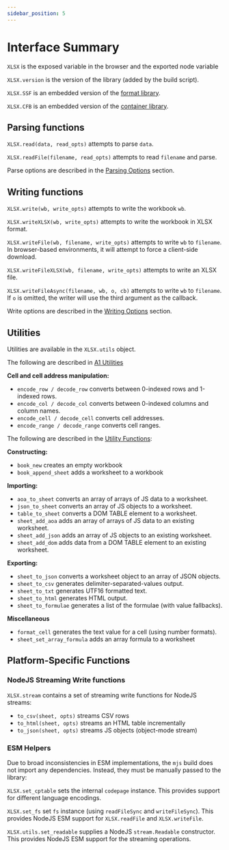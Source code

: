 ```yaml
---
sidebar_position: 5
---
```


# Interface Summary

`XLSX` is the exposed variable in the browser and the exported node variable

`XLSX.version` is the version of the library (added by the build script).

`XLSX.SSF` is an embedded version of the [format library](https://github.com/SheetJS/sheetjs/tree/master/packages/ssf).

`XLSX.CFB` is an embedded version of the [container library](https://github.com/sheetjs/js-cfb).

## Parsing functions

`XLSX.read(data, read_opts)` attempts to parse `data`.

`XLSX.readFile(filename, read_opts)` attempts to read `filename` and parse.

Parse options are described in the [Parsing Options](./api/parse-options) section.

## Writing functions

`XLSX.write(wb, write_opts)` attempts to write the workbook `wb`.

`XLSX.writeXLSX(wb, write_opts)` attempts to write the workbook in XLSX format.

`XLSX.writeFile(wb, filename, write_opts)` attempts to write `wb` to `filename`.
In browser-based environments, it will attempt to force a client-side download.

`XLSX.writeFileXLSX(wb, filename, write_opts)` attempts to write an XLSX file.

`XLSX.writeFileAsync(filename, wb, o, cb)` attempts to write `wb` to `filename`.
If `o` is omitted, the writer will use the third argument as the callback.

Write options are described in the [Writing Options](./api/write-options) section.

## Utilities

Utilities are available in the `XLSX.utils` object.

The following are described in [A1 Utilities](./csf/general#a1-utilities)

**Cell and cell address manipulation:**

- `encode_row / decode_row` converts between 0-indexed rows and 1-indexed rows.
- `encode_col / decode_col` converts between 0-indexed columns and column names.
- `encode_cell / decode_cell` converts cell addresses.
- `encode_range / decode_range` converts cell ranges.

The following are described in the [Utility Functions](./api/utilities):

**Constructing:**

- `book_new` creates an empty workbook
- `book_append_sheet` adds a worksheet to a workbook

**Importing:**

- `aoa_to_sheet` converts an array of arrays of JS data to a worksheet.
- `json_to_sheet` converts an array of JS objects to a worksheet.
- `table_to_sheet` converts a DOM TABLE element to a worksheet.
- `sheet_add_aoa` adds an array of arrays of JS data to an existing worksheet.
- `sheet_add_json` adds an array of JS objects to an existing worksheet.
- `sheet_add_dom` adds data from a DOM TABLE element to an existing worksheet.

**Exporting:**

- `sheet_to_json` converts a worksheet object to an array of JSON objects.
- `sheet_to_csv` generates delimiter-separated-values output.
- `sheet_to_txt` generates UTF16 formatted text.
- `sheet_to_html` generates HTML output.
- `sheet_to_formulae` generates a list of the formulae (with value fallbacks).

**Miscellaneous**

- `format_cell` generates the text value for a cell (using number formats).
- `sheet_set_array_formula` adds an array formula to a worksheet

## Platform-Specific Functions

### NodeJS Streaming Write functions

`XLSX.stream` contains a set of streaming write functions for NodeJS streams:

- `to_csv(sheet, opts)` streams CSV rows
- `to_html(sheet, opts)` streams an HTML table incrementally
- `to_json(sheet, opts)` streams JS objects (object-mode stream)

### ESM Helpers

Due to broad inconsistencies in ESM implementations, the `mjs` build does not
import any dependencies.  Instead, they must be manually passed to the library:

`XLSX.set_cptable` sets the internal `codepage` instance.  This provides support
for different language encodings.

`XLSX.set_fs` set `fs` instance (using `readFileSync` and `writeFileSync`). This
provides NodeJS ESM support for `XLSX.readFile` and `XLSX.writeFile`.

`XLSX.utils.set_readable` supplies a NodeJS `stream.Readable` constructor.  This
provides NodeJS ESM support for the streaming operations.